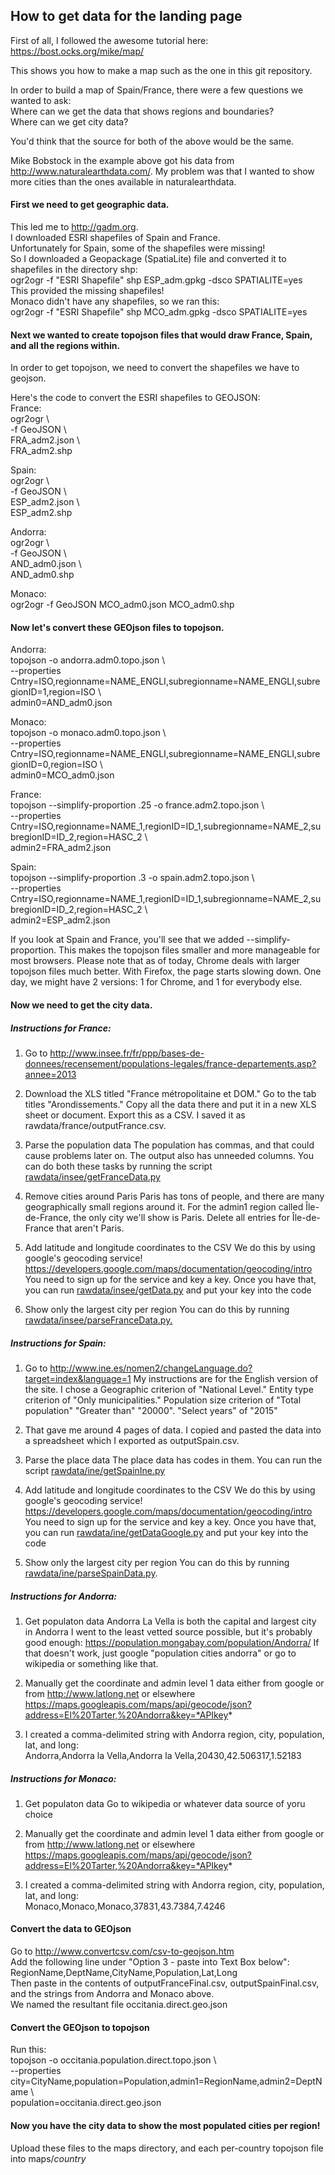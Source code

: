 How to get data for the landing page
------

First of all, I followed the awesome tutorial here:  
https://bost.ocks.org/mike/map/

This shows you how to make a map such as the one in this git repository.

In order to build a map of Spain/France, there were a few questions we wanted to ask:  
Where can we get the data that shows regions and boundaries?  
Where can we get city data?

You'd think that the source for both of the above would be the same.

Mike Bobstock in the example above got his data from http://www.naturalearthdata.com/.
My problem was that I wanted to show more cities than the ones available in naturalearthdata.

#### First we need to get geographic data.
This led me to http://gadm.org.  
I downloaded ESRI shapefiles of Spain and France.  
Unfortunately for Spain, some of the shapefiles were missing!  
So I downloaded a Geopackage (SpatiaLite) file and converted it to shapefiles in the directory shp:  
ogr2ogr -f "ESRI Shapefile" shp ESP_adm.gpkg -dsco SPATIALITE=yes  
This provided the missing shapefiles!  
Monaco didn't have any shapefiles, so we ran this:  
ogr2ogr -f "ESRI Shapefile" shp MCO_adm.gpkg -dsco SPATIALITE=yes

#### Next we wanted to create topojson files that would draw France, Spain, and all the regions within.
In order to get topojson, we need to convert the shapefiles we have to geojson.

Here's the code to convert the ESRI shapefiles to GEOJSON:  
France:  
ogr2ogr  \  
 -f GeoJSON  \  
 FRA_adm2.json \  
 FRA_adm2.shp

Spain:  
ogr2ogr  \  
 -f GeoJSON  \  
 ESP_adm2.json \  
 ESP_adm2.shp

Andorra:  
ogr2ogr  \  
 -f GeoJSON  \  
 AND_adm0.json \  
 AND_adm0.shp
 
Monaco:  
ogr2ogr -f GeoJSON  MCO_adm0.json MCO_adm0.shp

#### Now let's convert these GEOjson files to topojson.

Andorra:  
topojson -o andorra.adm0.topo.json  \  
  --properties Cntry=ISO,regionname=NAME_ENGLI,subregionname=NAME_ENGLI,subregionID=1,region=ISO \  
  admin0=AND_adm0.json

Monaco:  
topojson -o monaco.adm0.topo.json  \  
  --properties Cntry=ISO,regionname=NAME_ENGLI,subregionname=NAME_ENGLI,subregionID=0,region=ISO \  
  admin0=MCO_adm0.json

France:  
topojson --simplify-proportion .25 -o france.adm2.topo.json  \  
  --properties Cntry=ISO,regionname=NAME_1,regionID=ID_1,subregionname=NAME_2,subregionID=ID_2,region=HASC_2 \  
  admin2=FRA_adm2.json

Spain:  
topojson --simplify-proportion .3 -o spain.adm2.topo.json  \  
  --properties Cntry=ISO,regionname=NAME_1,regionID=ID_1,subregionname=NAME_2,subregionID=ID_2,region=HASC_2 \  
  admin2=ESP_adm2.json

If you look at Spain and France, you'll see that we added --simplify-proportion.
This makes the topojson files smaller and more manageable for most browsers.
Please note that as of today, Chrome deals with larger topojson files much better.
With Firefox, the page starts slowing down.
One day, we might have 2 versions: 1 for Chrome, and 1 for everybody else.


#### Now we need to get the city data.

##### Instructions for France:
1) Go to http://www.insee.fr/fr/ppp/bases-de-donnees/recensement/populations-legales/france-departements.asp?annee=2013

2) Download the XLS titled "France métropolitaine et DOM."
Go to the tab titles "Arondissements."
Copy all the data there and put it in a new XLS sheet or document.
Export this as a CSV.
I saved it as rawdata/france/outputFrance.csv.

3) Parse the population data
The population has commas, and that could cause problems later on.
The output also has unneeded columns.
You can do both these tasks by running the script [rawdata/insee/getFranceData.py](rawdata/insee/getFranceData.py)

4) Remove cities around Paris
Paris has tons of people, and there are many geographically small regions around it.
For the admin1 region called Île-de-France, the only city we'll show is Paris.
Delete all entries for Île-de-France that aren't Paris.

5) Add latitude and longitude coordinates to the CSV
We do this by using google's geocoding service!
https://developers.google.com/maps/documentation/geocoding/intro
You need to sign up for the service and key a key.
Once you have that, you can run [rawdata/insee/getData.py](rawdata/insee/getData.py)
and put your key into the code

6) Show only the largest city per region
You can do this by running [rawdata/insee/parseFranceData.py.](rawdata/insee/parseFranceData.py.)


##### Instructions for Spain:
1) Go to http://www.ine.es/nomen2/changeLanguage.do?target=index&language=1
My instructions are for the English version of the site.
I chose a Geographic criterion of "National Level."
Entity type criterion of "Only municipalities."
Population size criterion of "Total population" "Greater than" "20000".
"Select years" of "2015"

2) That gave me around 4 pages of data.
I copied and pasted the data into a spreadsheet which I exported as outputSpain.csv.

3) Parse the place data
The place data has codes in them.
You can run the script [rawdata/ine/getSpainIne.py](rawdata/ine/getSpainIne.py)

3) Add latitude and longitude coordinates to the CSV
We do this by using google's geocoding service!
https://developers.google.com/maps/documentation/geocoding/intro
You need to sign up for the service and key a key.
Once you have that, you can run [rawdata/ine/getDataGoogle.py](rawdata/ine/getDataGoogle.py)
and put your key into the code

4) Show only the largest city per region
You can do this by running [rawdata/ine/parseSpainData.py](rawdata/ine/parseSpainData.py).


##### Instructions for Andorra:
1) Get populaton data
Andorra La Vella is both the capital and largest city in Andorra
I went to the least vetted source possible, but it's probably good enough:
https://population.mongabay.com/population/Andorra/
If that doesn't work, just google "population cities andorra" or go to wikipedia or something like that.

2) Manually get the coordinate and admin level 1 data either from google or from http://www.latlong.net or elsewhere
https://maps.googleapis.com/maps/api/geocode/json?address=El%20Tarter,%20Andorra&key=*APIkey*

3) I created a comma-delimited string with Andorra region, city, population, lat, and long:  
Andorra,Andorra la Vella,Andorra la Vella,20430,42.506317,1.52183


##### Instructions for Monaco:
1) Get populaton data
Go to wikipedia or whatever data source of yoru choice

2) Manually get the coordinate and admin level 1 data either from google or from http://www.latlong.net or elsewhere
https://maps.googleapis.com/maps/api/geocode/json?address=El%20Tarter,%20Andorra&key=*APIkey*

3) I created a comma-delimited string with Andorra region, city, population, lat, and long:  
Monaco,Monaco,Monaco,37831,43.7384,7.4246



#### Convert the data to GEOjson
Go to http://www.convertcsv.com/csv-to-geojson.htm  
Add the following line under "Option 3 - paste into Text Box below":  
RegionName,DeptName,CityName,Population,Lat,Long  
Then paste in the contents of outputFranceFinal.csv, outputSpainFinal.csv, and the strings from Andorra and Monaco above.  
We named the resultant file occitania.direct.geo.json


#### Convert the GEOjson to topojson
Run this:  
topojson -o occitania.population.direct.topo.json \  
  --properties city=CityName,population=Population,admin1=RegionName,admin2=DeptName \  
  population=occitania.direct.geo.json


#### Now you have the city data to show the most populated cities per region!
Upload these files to the maps directory, and each per-country topojson file into maps/*country*

